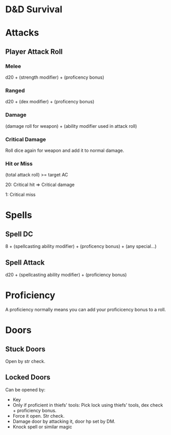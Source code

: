 # D&D Survival

# Attacks
## Player Attack Roll
### Melee
d20 + (strength modifier) + (proficency bonus)

### Ranged
d20 + (dex modifier) + (proficency bonus)

### Damage
(damage roll for weapon) + (ability modifier used in attack roll)

### Critical Damage
Roll dice again for weapon and add it to normal damage.

### Hit or Miss
(total attack roll) >= target AC

20: Critical hit => Critical damage

1: Critical miss

# Spells
## Spell DC
8 + (spellcasting ability modifier) + (proficency bonus) + (any special...)

## Spell Attack
d20 + (spellcasting ability modifier) + (proficiency bonus)

# Proficiency
A proficiency normally means you can add your proficicency bonus to a roll.

# Doors
## Stuck Doors
Open by str check.

## Locked Doors
Can be opened by:
* Key
* Only if proficient in thiefs' tools: Pick lock using thiefs' tools, dex check + proficiency bonus.
* Force it open. Str check.
* Damage door by attacking it, door hp set by DM.
* Knock spell or similar magic
